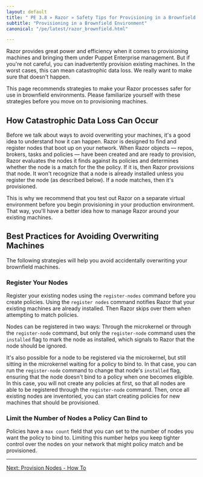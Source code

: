 ```yaml
---
layout: default
title: " PE 3.8 » Razor » Safety Tips for Provisioning in a Brownfield Environment"
subtitle: "Provisioning in a Brownfield Environment"
canonical: "/pe/latest/razor_brownfield.html"

---
```


Razor provides great power and efficiency when it comes to provisioning machines and bringing them under Puppet Enterprise management. But if you're not careful, you can inadvertently provision existing machines. In the worst cases, this can mean catastrophic data loss. We really want to make sure that doesn't happen.

This page recommends strategies to make your Razor processes safer for use in brownfield environments. Please familiarize yourself with these strategies before you move on to provisioning machines.

## How Catastrophic Data Loss Can Occur

Before we talk about ways to avoid overwriting your machines, it's a good idea to understand how it can happen. Razor is designed to find and register nodes that boot up on your network. When Razor objects &#8212; repos, brokers, tasks and policies &#8212; have been created and are ready to provision, Razor evaluates the nodes it finds against its policies and determines whether the node is a match for the the policy. If it is, then Razor provisions that node. It won't recognize that a node is already installed unless you register the node (as described below). If a node matches, then it's provisioned.

This is why we recommend that you test out Razor on a separate virtual environment before you begin provisioning in your production environment. That way, you'll have a better idea how to manage Razor around your existing machines.

## Best Practices for Avoiding Overwriting Machines

The following strategies will help you avoid accidentally overwriting your brownfield machines.

### Register Your Nodes

Register your existing nodes using the `register-nodes` command before you create policies. Using the `register nodes` command notifies Razor that your existing machines are already installed. Then Razor skips over them when attempting to match policies.

Nodes can be registered in two ways: Through the microkernel or through the `register-node` command, but only the `register-node` command uses the `installed` flag to mark the node as installed, which signals to Razor that the node should be ignored.

It's also possible for a node to be registered via the microkernel, but still sitting in the microkernel waiting for a policy to bind to. In that case, you can run the `register-node` command to change that node's `installed` flag, ensuring that the node doesn't bind to a policy when one becomes eligible. In this case, you will not create any policies at first, so that all nodes are able to be registered through the `register-node` command. Then, once all existing nodes are inventoried, you can start creating policies for new machines that should be provisioned.

### Limit the Number of Nodes a Policy Can Bind to

Policies have a `max count` field that you can set to the number of nodes you want the policy to bind to. Limiting this number helps you keep tighter control over the nodes on your network that might policy match and be provisioned.

* * *


[Next: Provision Nodes - How To](./razor_using.html)



